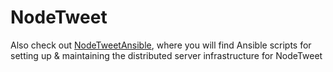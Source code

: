 # NodeTweet
Also check out [NodeTweetAnsible](https://github.com/scherroman/NodeTweetAnsible), where you will find Ansible scripts for setting up & maintaining the distributed server infrastructure for NodeTweet
